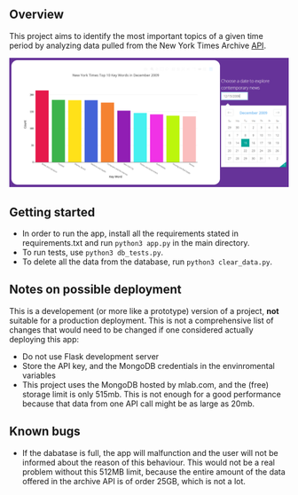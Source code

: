 ## Overview

This project aims to identify the most important topics of a given time period by analyzing data pulled from the New York Times Archive [API](https://developer.nytimes.com/docs/archive-product/1/overview).

![An example of the visualization](assets/illustration_rtnyt.png)

## Getting started

* In order to run the app, install all the requirements stated in requirements.txt and run `python3 app.py` in the main directory.
* To run tests, use `python3 db_tests.py`.
* To delete all the data from the database, run `python3 clear_data.py`.


## Notes on possible deployment

This is a developement (or more like a prototype) version of a project, **not** suitable for a production deployment. This is not a comprehensive list of changes that would need to be changed if one considered actually deploying this app:

* Do not use Flask development server
* Store the API key, and the MongoDB credentials in the envinromental variables
* This project uses the MongoDB hosted by mlab.com, and the (free) storage limit is only 515mb. This is not enough for a good performance because that data from one API call might be as large as 20mb.


## Known bugs

* If the dabatase is full, the app will malfunction and the user will not be informed about the reason of this behaviour. This would not be a real problem without this 512MB limit, because the entire amount of the data offered in the archive API is of order 25GB, which is not a lot.
